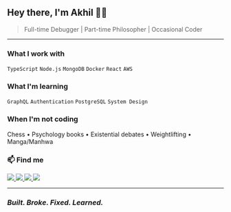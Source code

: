 ## Hey there, I'm Akhil 👨‍💻

> Full-time Debugger | Part-time Philosopher | Occasional Coder

---

### What I work with
`TypeScript` `Node.js` `MongoDB` `Docker` `React` `AWS`

### What I'm learning
`GraphQL` `Authentication` `PostgreSQL` `System Design`

### When I'm not coding
Chess • Psychology books • Existential debates • Weightlifting • Manga/Manhwa

### 📫 Find me
<p>
  <a href="mailto:10akhil.t@gmail.com">
    <img src="https://img.shields.io/badge/Email-D14836?style=for-the-badge&logo=gmail&logoColor=white" />
  </a>
  <a href="https://twitter.com/3mindedscholar">
    <img src="https://img.shields.io/badge/Twitter-1DA1F2?style=for-the-badge&logo=twitter&logoColor=white" />
  </a>
  <a href="https://leetcode.com/3MindedScholar">
    <img src="https://img.shields.io/badge/LeetCode-FFA116?style=for-the-badge&logo=leetcode&logoColor=white" />
  </a>
  <a href="https://www.linkedin.com/in/akhil-is-dev100">
    <img src="https://img.shields.io/badge/LinkedIn-0077B5?style=for-the-badge&logo=linkedin&logoColor=white" />
  </a>
</p>

---

### *Built. Broke. Fixed. Learned.*
